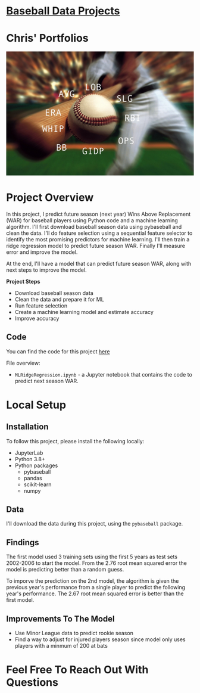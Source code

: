 # [Baseball Data Projects](https://github.com/christian-dl/BaseballMLWINSABOVEREPLACEMENT)

# Chris' Portfolios

![](https://github.com/chris-datalogy/chris-datalogy.github.io/blob/main/baseball_stats.png)

# Project Overview

In this project, I predict future season (next year) Wins Above Replacement (WAR) for baseball players using Python code and a machine learning algorithm.
I'll first download baseball season data using pybaseball and clean the data.  I'll do feature selection using a sequential feature selector to identify the most
promising predictors for machine learning.  I'll then train a ridge regression model to predict future season WAR.  Finally I'll measure error and improve the model.

At the end, I'll have a model that can predict future season WAR, along with next steps to improve the model.

**Project Steps**

* Download baseball season data
* Clean the data and prepare it for ML
* Run feature selection
* Create a machine learning model and estimate accuracy
* Improve accuracy

## Code

You can find the code for this project [here](https://github.com/christian-dl/BaseballMLWINSABOVEREPLACEMENT)

File overview:

* `MLRidgeRegression.ipynb` - a Jupyter notebook that contains the code to predict next season WAR.

# Local Setup

## Installation

To follow this project, please install the following locally:

* JupyterLab
* Python 3.8+
* Python packages
    * pybaseball
    * pandas
    * scikit-learn
    * numpy

## Data

I'll download the data during this project, using the `pybaseball` package.

## Findings

The first model used 3 training sets using the first 5 years as test sets 2002-2006 to start the model. From the 2.76 root mean squared error the model is
predicting better than a random guess.

To imporve the prediction on the 2nd model, the algorithm is given the previous year's performance from a single player to predict the following year's performance. 
The 2.67 root mean squared error is better than the first model.

## Improvements To The Model
* Use Minor League data to predict rookie season
* Find a way to adjust for injured players season since model only uses players with a minmum of 200 at bats

# Feel Free To Reach Out With Questions 


